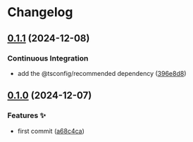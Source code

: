 # Changelog

## [0.1.1](https://github.com/hugomods/eslint-config/compare/eslint-config/v0.1.0...eslint-config/v0.1.1) (2024-12-08)


### Continuous Integration

* add the @tsconfig/recommended dependency ([396e8d8](https://github.com/hugomods/eslint-config/commit/396e8d88ac0da4daa61c5929015b1b53afc51a51))

## [0.1.0](https://github.com/hugomods/eslint-config/compare/eslint-config-v0.0.1...eslint-config/v0.1.0) (2024-12-07)


### Features ✨

* first commit ([a68c4ca](https://github.com/hugomods/eslint-config/commit/a68c4ca5c92264bfc5019662b174e2455712d7cb))
